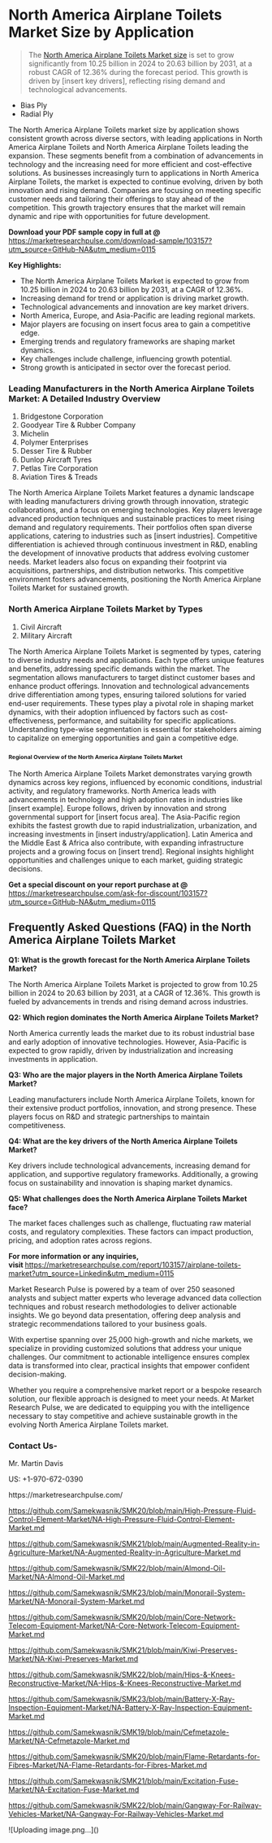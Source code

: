 <h1>North America Airplane Toilets Market&nbsp;Size by Application</h1><blockquote><p>The <a href="https://marketresearchpulse.com/download-sample/103157?utm_source=GitHub-NA&amp;utm_medium=0115">North America Airplane Toilets Market size</a> is set to grow significantly from 10.25 billion in 2024 to 20.63 billion by 2031, at a robust CAGR of 12.36% during the forecast period. This growth is driven by [insert key drivers], reflecting rising demand and technological advancements.</p></blockquote><ul><li>Bias Ply <li> Radial Ply</li></ul><p>The North America Airplane Toilets market size by application shows consistent growth across diverse sectors, with leading applications in North America Airplane Toilets and North America Airplane Toilets leading the expansion. These segments benefit from a combination of advancements in technology and the increasing need for more efficient and cost-effective solutions. As businesses increasingly turn to applications in North America Airplane Toilets, the market is expected to continue evolving, driven by both innovation and rising demand. Companies are focusing on meeting specific customer needs and tailoring their offerings to stay ahead of the competition. This growth trajectory ensures that the market will remain dynamic and ripe with opportunities for future development.</p><p><strong>Download your PDF sample copy in full at @ </strong><a href="https://marketresearchpulse.com/download-sample/103157?utm_source=GitHub-NA&amp;utm_medium=0115">https://marketresearchpulse.com/download-sample/103157?utm_source=GitHub-NA&amp;utm_medium=0115</a></p><p><strong>Key Highlights: </strong></p><ul><li>The North America Airplane Toilets Market is expected to grow from 10.25 billion in 2024 to 20.63 billion by 2031, at a CAGR of 12.36%.</li><li>Increasing demand for trend or application is driving market growth.</li><li>Technological advancements and innovation are key market drivers.</li><li>North America, Europe, and Asia-Pacific are leading regional markets.</li><li>Major players are focusing on insert focus area to gain a competitive edge.</li><li>Emerging trends and regulatory frameworks are shaping market dynamics.</li><li>Key challenges include challenge, influencing growth potential.</li><li>Strong growth is anticipated in sector over the forecast period.</li></ul><h3>Leading Manufacturers in the North America Airplane Toilets Market: A Detailed Industry Overview</h3><ol><li>Bridgestone Corporation</li><li>Goodyear Tire & Rubber Company</li><li>Michelin</li><li>Polymer Enterprises</li><li>Desser Tire & Rubber</li><li>Dunlop Aircraft Tyres</li><li>Petlas Tire Corporation</li><li>Aviation Tires & Treads</li></ol><div class="flex max-w-full flex-col flex-grow"><div class="min-h-8 text-message flex w-full flex-col items-end gap-2 whitespace-normal break-words [.text-message+&amp;]:mt-5" dir="auto" data-message-author-role="assistant" data-message-id="fd8432e4-4910-450d-b182-61b7bfb0a01f" data-message-model-slug="gpt-4o"><div class="flex w-full flex-col gap-1 empty:hidden first:pt-[3px]"><div class="markdown prose w-full break-words dark:prose-invert light"><p>The North America Airplane Toilets Market features a dynamic landscape with leading manufacturers driving growth through innovation, strategic collaborations, and a focus on emerging technologies. Key players leverage advanced production techniques and sustainable practices to meet rising demand and regulatory requirements. Their portfolios often span diverse applications, catering to industries such as [insert industries]. Competitive differentiation is achieved through continuous investment in R&amp;D, enabling the development of innovative products that address evolving customer needs. Market leaders also focus on expanding their footprint via acquisitions, partnerships, and distribution networks. This competitive environment fosters advancements, positioning the North America Airplane Toilets Market for sustained growth.</p></div></div></div></div><h3>North America Airplane Toilets Market by Types</h3><ol><li>Civil Aircraft <li> Military Aircraft</li></ol><div class="flex max-w-full flex-col flex-grow"><div class="min-h-8 text-message flex w-full flex-col items-end gap-2 whitespace-normal break-words [.text-message+&amp;]:mt-5" dir="auto" data-message-author-role="assistant" data-message-id="084470be-0bb7-4664-bddf-5156b4f41249" data-message-model-slug="gpt-4o-mini"><div class="flex w-full flex-col gap-1 empty:hidden first:pt-[3px]"><div class="markdown prose w-full break-words dark:prose-invert light"><p>The North America Airplane Toilets Market is segmented by types, catering to diverse industry needs and applications. Each type offers unique features and benefits, addressing specific demands within the market. The segmentation allows manufacturers to target distinct customer bases and enhance product offerings. Innovation and technological advancements drive differentiation among types, ensuring tailored solutions for varied end-user requirements. These types play a pivotal role in shaping market dynamics, with their adoption influenced by factors such as cost-effectiveness, performance, and suitability for specific applications. Understanding type-wise segmentation is essential for stakeholders aiming to capitalize on emerging opportunities and gain a competitive edge.</p></div></div></div></div><h3><span style="font-size: 11px;">Regional Overview of the North America Airplane Toilets Market</span></h3><div class="flex max-w-full flex-col flex-grow"><div class="min-h-8 text-message flex w-full flex-col items-end gap-2 whitespace-normal break-words [.text-message+&amp;]:mt-5" dir="auto" data-message-author-role="assistant" data-message-id="e9038762-ce64-4e30-91c9-9bd413514231" data-message-model-slug="gpt-4o-mini"><div class="flex w-full flex-col gap-1 empty:hidden first:pt-[3px]"><div class="markdown prose w-full break-words dark:prose-invert light"><p>The North America Airplane Toilets Market demonstrates varying growth dynamics across key regions, influenced by economic conditions, industrial activity, and regulatory frameworks. North America leads with advancements in technology and high adoption rates in industries like [insert example]. Europe follows, driven by innovation and strong governmental support for [insert focus area]. The Asia-Pacific region exhibits the fastest growth due to rapid industrialization, urbanization, and increasing investments in [insert industry/application]. Latin America and the Middle East &amp; Africa also contribute, with expanding infrastructure projects and a growing focus on [insert trend]. Regional insights highlight opportunities and challenges unique to each market, guiding strategic decisions.</p></div></div></div></div><p><strong>Get a special discount on your report purchase at @ </strong><a href="https://marketresearchpulse.com/ask-for-discount/103157?utm_source=GitHub-NA&amp;utm_medium=0115">https://marketresearchpulse.com/ask-for-discount/103157?utm_source=GitHub-NA&amp;utm_medium=0115</a></p><h2>Frequently Asked Questions (FAQ) in the North America Airplane Toilets Market</h2><p><strong>Q1: What is the growth forecast for the North America Airplane Toilets Market?</strong></p><p>The North America Airplane Toilets Market is projected to grow from 10.25 billion in 2024 to 20.63 billion by 2031, at a CAGR of 12.36%. This growth is fueled by advancements in trends and rising demand across industries.</p><p><strong>Q2: Which region dominates the North America Airplane Toilets Market?</strong></p><p>North America currently leads the market due to its robust industrial base and early adoption of innovative technologies. However, Asia-Pacific is expected to grow rapidly, driven by industrialization and increasing investments in application.</p><p><strong>Q3: Who are the major players in the North America Airplane Toilets Market?</strong></p><p>Leading manufacturers include North America Airplane Toilets, known for their extensive product portfolios, innovation, and strong presence. These players focus on R&amp;D and strategic partnerships to maintain competitiveness.</p><p><strong>Q4: What are the key drivers of the North America Airplane Toilets Market?</strong></p><p>Key drivers include technological advancements, increasing demand for application, and supportive regulatory frameworks. Additionally, a growing focus on sustainability and innovation is shaping market dynamics.</p><p><strong>Q5: What challenges does the North America Airplane Toilets Market face?</strong></p><p>The market faces challenges such as challenge, fluctuating raw material costs, and regulatory complexities. These factors can impact production, pricing, and adoption rates across regions.</p><p><strong>For more information or any inquiries, visit&nbsp;</strong><a href="https://marketresearchpulse.com/report/103157/airplane-toilets-market?utm_source=Linkedin&utm_medium=0115">https://marketresearchpulse.com/report/103157/airplane-toilets-market?utm_source=Linkedin&utm_medium=0115</a></p><p>Market Research Pulse is powered by a team of over 250 seasoned analysts and subject matter experts who leverage advanced data collection techniques and robust research methodologies to deliver actionable insights. We go beyond data presentation, offering deep analysis and strategic recommendations tailored to your business goals.</p><p>With expertise spanning over 25,000 high-growth and niche markets, we specialize in providing customized solutions that address your unique challenges. Our commitment to actionable intelligence ensures complex data is transformed into clear, practical insights that empower confident decision-making.</p><p>Whether you require a comprehensive market report or a bespoke research solution, our flexible approach is designed to meet your needs. At Market Research Pulse, we are dedicated to equipping you with the intelligence necessary to stay competitive and achieve sustainable growth in the evolving North America Airplane Toilets market.</p><h3><strong>Contact Us-</strong></h3><p>Mr. Martin Davis</p><p>US: +1-970-672-0390</p><p>https://marketresearchpulse.com/</p><p><a href="https://github.com/Samekwasnik/SMK20/blob/main/High-Pressure-Fluid-Control-Element-Market/NA-High-Pressure-Fluid-Control-Element-Market.md">https://github.com/Samekwasnik/SMK20/blob/main/High-Pressure-Fluid-Control-Element-Market/NA-High-Pressure-Fluid-Control-Element-Market.md</a></p><p><a href="https://github.com/Samekwasnik/SMK21/blob/main/Augmented-Reality-in-Agriculture-Market/NA-Augmented-Reality-in-Agriculture-Market.md">https://github.com/Samekwasnik/SMK21/blob/main/Augmented-Reality-in-Agriculture-Market/NA-Augmented-Reality-in-Agriculture-Market.md</a></p><p><a href="https://github.com/Samekwasnik/SMK22/blob/main/Almond-Oil-Market/NA-Almond-Oil-Market.md">https://github.com/Samekwasnik/SMK22/blob/main/Almond-Oil-Market/NA-Almond-Oil-Market.md</a></p><p><a href="https://github.com/Samekwasnik/SMK23/blob/main/Monorail-System-Market/NA-Monorail-System-Market.md">https://github.com/Samekwasnik/SMK23/blob/main/Monorail-System-Market/NA-Monorail-System-Market.md</a></p><p><a href="https://github.com/Samekwasnik/SMK20/blob/main/Core-Network-Telecom-Equipment-Market/NA-Core-Network-Telecom-Equipment-Market.md">https://github.com/Samekwasnik/SMK20/blob/main/Core-Network-Telecom-Equipment-Market/NA-Core-Network-Telecom-Equipment-Market.md</a></p><p><a href="https://github.com/Samekwasnik/SMK21/blob/main/Kiwi-Preserves-Market/NA-Kiwi-Preserves-Market.md">https://github.com/Samekwasnik/SMK21/blob/main/Kiwi-Preserves-Market/NA-Kiwi-Preserves-Market.md</a></p><p><a href="https://github.com/Samekwasnik/SMK22/blob/main/Hips-&-Knees-Reconstructive-Market/NA-Hips-&-Knees-Reconstructive-Market.md">https://github.com/Samekwasnik/SMK22/blob/main/Hips-&-Knees-Reconstructive-Market/NA-Hips-&-Knees-Reconstructive-Market.md</a></p><p><a href="https://github.com/Samekwasnik/SMK23/blob/main/Battery-X-Ray-Inspection-Equipment-Market/NA-Battery-X-Ray-Inspection-Equipment-Market.md">https://github.com/Samekwasnik/SMK23/blob/main/Battery-X-Ray-Inspection-Equipment-Market/NA-Battery-X-Ray-Inspection-Equipment-Market.md</a></p><p><a href="https://github.com/Samekwasnik/SMK19/blob/main/Cefmetazole-Market/NA-Cefmetazole-Market.md">https://github.com/Samekwasnik/SMK19/blob/main/Cefmetazole-Market/NA-Cefmetazole-Market.md</a></p><p><a href="https://github.com/Samekwasnik/SMK20/blob/main/Flame-Retardants-for-Fibres-Market/NA-Flame-Retardants-for-Fibres-Market.md">https://github.com/Samekwasnik/SMK20/blob/main/Flame-Retardants-for-Fibres-Market/NA-Flame-Retardants-for-Fibres-Market.md</a></p><p><a href="https://github.com/Samekwasnik/SMK21/blob/main/Excitation-Fuse-Market/NA-Excitation-Fuse-Market.md">https://github.com/Samekwasnik/SMK21/blob/main/Excitation-Fuse-Market/NA-Excitation-Fuse-Market.md</a></p><p><a href="https://github.com/Samekwasnik/SMK22/blob/main/Gangway-For-Railway-Vehicles-Market/NA-Gangway-For-Railway-Vehicles-Market.md">https://github.com/Samekwasnik/SMK22/blob/main/Gangway-For-Railway-Vehicles-Market/NA-Gangway-For-Railway-Vehicles-Market.md</a></p>
![Uploading image.png…]()
